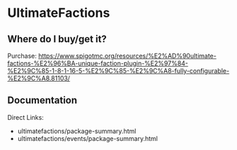 # UltimateFactions

## Where do I buy/get it?
Purchase: https://www.spigotmc.org/resources/%E2%AD%90ultimate-factions-%E2%96%BA-unique-faction-plugin-%E2%97%84-%E2%9C%85-1-8-1-16-5-%E2%9C%85-%E2%9C%A8-fully-configurable-%E2%9C%A8.81103/

## Documentation
Direct Links:

 - <redacted>ultimatefactions/package-summary.html
 - <redacted>ultimatefactions/events/package-summary.html